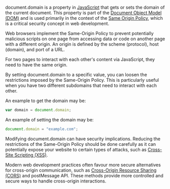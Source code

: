 document.domain is a property in [JavaScript](../programming/js.md) that gets or sets the domain of the current document. This property is part of the [Document Object Model (DOM)](../web/dom.md) and is used primarily in the context of the [Same Origin Policy](../web/sop.md), which is a critical security concept in web development.

Web browsers implement the Same-Origin Policy to prevent potentially malicious scripts on one page from accessing data or code on another page with a different origin. An origin is defined by the scheme (protocol), host (domain), and port of a URL.

For two pages to interact with each other's content via JavaScript, they need to have the same origin.

By setting document.domain to a specific value, you can loosen the restrictions imposed by the Same-Origin Policy. This is particularly useful when you have two different subdomains that need to interact with each other.

An example to get the domain may be:

```javascript
var domain = document.domain;
```

An example of setting the domain may be:

```javascript
document.domain = "example.com";
```

Modifying document.domain can have security implications. Reducing the restrictions of the Same-Origin Policy should be done carefully as it can potentially expose your website to certain types of attacks, such as [Cross-Site Scripting (XSS)](../web/xss.md).

Modern web development practices often favour more secure alternatives for cross-origin communication, such as [Cross-Origin Resource Sharing (CORS)](../web/cors.md) and postMessage API. These methods provide more controlled and secure ways to handle cross-origin interactions.
